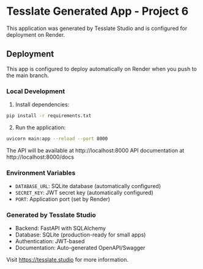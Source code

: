 # Tesslate Generated App - Project 6

This application was generated by Tesslate Studio and is configured for deployment on Render.

## Deployment

This app is configured to deploy automatically on Render when you push to the main branch.

### Local Development

1. Install dependencies:
```bash
pip install -r requirements.txt
```

2. Run the application:
```bash
uvicorn main:app --reload --port 8000
```

The API will be available at http://localhost:8000
API documentation at http://localhost:8000/docs

### Environment Variables

- `DATABASE_URL`: SQLite database (automatically configured)
- `SECRET_KEY`: JWT secret key (automatically configured)
- `PORT`: Application port (set by Render)

### Generated by Tesslate Studio

- Backend: FastAPI with SQLAlchemy
- Database: SQLite (production-ready for small apps)
- Authentication: JWT-based
- Documentation: Auto-generated OpenAPI/Swagger

Visit https://tesslate.studio for more information.
